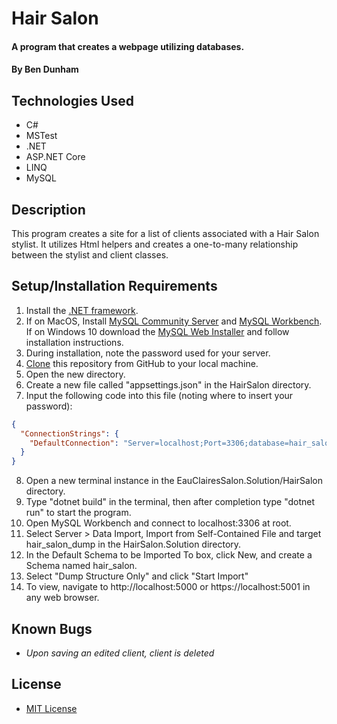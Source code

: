 # Hair Salon

#### A program that creates a webpage utilizing databases.

#### By Ben Dunham

## Technologies Used

* C#
* MSTest
* .NET
* ASP.NET Core
* LINQ
* MySQL

## Description

This program creates a site for a list of clients associated with a Hair Salon stylist. It utilizes Html helpers and creates a one-to-many relationship between the stylist and client classes.

## Setup/Installation Requirements

1. Install the [.NET framework](https://docs.microsoft.com/en-us/dotnet/core/install/windows?tabs=net50).
2. If on MacOS, Install [MySQL Community Server](https://dev.mysql.com/downloads/file/?id=484914) and [MySQL Workbench](https://dev.mysql.com/downloads/file/?id=484391). If on Windows 10 download the [MySQL Web Installer](https://downloads.mysql.com/archives/get/p/25/file/mysql-installer-web-community-8.0.19.0.msi) and follow installation instructions.
3. During installation, note the password used for your server.
4. [Clone](https://github.com/bendunhampdx/EauClairesSalon.Solution) this repository from GitHub to your local machine.
5. Open the new directory.
6. Create a new file called "appsettings.json" in the HairSalon directory.
7. Input the following code into this file (noting where to insert your password):
```json
{
  "ConnectionStrings": {
    "DefaultConnection": "Server=localhost;Port=3306;database=hair_salon;uid=root;pwd={your password};"
  }
}
```
8. Open a new terminal instance in the EauClairesSalon.Solution/HairSalon directory.
9. Type "dotnet build" in the terminal, then after completion type "dotnet run" to start the program.
10. Open MySQL Workbench and connect to localhost:3306 at root.
11. Select Server > Data Import, Import from Self-Contained File and target hair_salon_dump in the HairSalon.Solution directory.
12. In the Default Schema to be Imported To box, click New, and create a Schema named hair_salon.
13. Select "Dump Structure Only" and click "Start Import"
14. To view, navigate to http://localhost:5000 or https://localhost:5001 in any web browser.

## Known Bugs

* _Upon saving an edited client, client is deleted_

## License

* [MIT License](https://opensource.org/licenses/MIT)